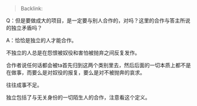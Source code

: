 > Backlink: 

Q：但是要做成大的项目，是一定要与别人合作的，对吗？这里的合作与答主所说的独立矛盾吗？

A：恰恰是独立的人才能合作。

不独立的人总是在怨恨被奴役和害怕被抛弃之间反复发作。

合作者说任何话都会被ta首先归到这两个类别里去，然后后面的一切本质上都不是在做事，而要么是对奴役的报复，要么是对不被抛奔的哀求。

往往成事不足。

独立包括了与无关身份的一切陌生人的合作，注意看这个定义。

